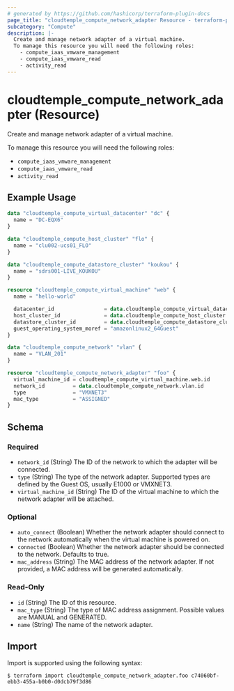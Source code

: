 ```yaml
---
# generated by https://github.com/hashicorp/terraform-plugin-docs
page_title: "cloudtemple_compute_network_adapter Resource - terraform-provider-cloudtemple"
subcategory: "Compute"
description: |-
  Create and manage network adapter of a virtual machine.
  To manage this resource you will need the following roles:
    - compute_iaas_vmware_management
    - compute_iaas_vmware_read
    - activity_read
---
```


# cloudtemple_compute_network_adapter (Resource)

Create and manage network adapter of a virtual machine.

To manage this resource you will need the following roles:
  - `compute_iaas_vmware_management`
  - `compute_iaas_vmware_read`
  - `activity_read`

## Example Usage

```terraform
data "cloudtemple_compute_virtual_datacenter" "dc" {
  name = "DC-EQX6"
}

data "cloudtemple_compute_host_cluster" "flo" {
  name = "clu002-ucs01_FLO"
}

data "cloudtemple_compute_datastore_cluster" "koukou" {
  name = "sdrs001-LIVE_KOUKOU"
}

resource "cloudtemple_compute_virtual_machine" "web" {
  name = "hello-world"

  datacenter_id                = data.cloudtemple_compute_virtual_datacenter.dc.id
  host_cluster_id              = data.cloudtemple_compute_host_cluster.flo.id
  datastore_cluster_id         = data.cloudtemple_compute_datastore_cluster.koukou.id
  guest_operating_system_moref = "amazonlinux2_64Guest"
}

data "cloudtemple_compute_network" "vlan" {
  name = "VLAN_201"
}

resource "cloudtemple_compute_network_adapter" "foo" {
  virtual_machine_id = cloudtemple_compute_virtual_machine.web.id
  network_id         = data.cloudtemple_compute_network.vlan.id
  type               = "VMXNET3"
  mac_type           = "ASSIGNED"
}
```

<!-- schema generated by tfplugindocs -->
## Schema

### Required

- `network_id` (String) The ID of the network to which the adapter will be connected.
- `type` (String) The type of the network adapter. Supported types are defined by the Guest OS, usually E1000 or VMXNET3.
- `virtual_machine_id` (String) The ID of the virtual machine to which the network adapter will be attached.

### Optional

- `auto_connect` (Boolean) Whether the network adapter should connect to the network automatically when the virtual machine is powered on.
- `connected` (Boolean) Whether the network adapter should be connected to the network. Defaults to true.
- `mac_address` (String) The MAC address of the network adapter. If not provided, a MAC address will be generated automatically.

### Read-Only

- `id` (String) The ID of this resource.
- `mac_type` (String) The type of MAC address assignment. Possible values are MANUAL and GENERATED.
- `name` (String) The name of the network adapter.

## Import

Import is supported using the following syntax:

```shell
$ terraform import cloudtemple_compute_network_adapter.foo c74060bf-ebb3-455a-b0b0-d0dcb79f3d86
```
